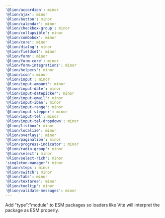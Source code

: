```yaml
---
'@lion/accordion': minor
'@lion/ajax': minor
'@lion/button': minor
'@lion/calendar': minor
'@lion/checkbox-group': minor
'@lion/collapsible': minor
'@lion/combobox': minor
'@lion/core': minor
'@lion/dialog': minor
'@lion/fieldset': minor
'@lion/form': minor
'@lion/form-core': minor
'@lion/form-integrations': minor
'@lion/helpers': minor
'@lion/icon': minor
'@lion/input': minor
'@lion/input-amount': minor
'@lion/input-date': minor
'@lion/input-datepicker': minor
'@lion/input-email': minor
'@lion/input-iban': minor
'@lion/input-range': minor
'@lion/input-stepper': minor
'@lion/input-tel': minor
'@lion/input-tel-dropdown': minor
'@lion/listbox': minor
'@lion/localize': minor
'@lion/overlays': minor
'@lion/pagination': minor
'@lion/progress-indicator': minor
'@lion/radio-group': minor
'@lion/select': minor
'@lion/select-rich': minor
'singleton-manager': minor
'@lion/steps': minor
'@lion/switch': minor
'@lion/tabs': minor
'@lion/textarea': minor
'@lion/tooltip': minor
'@lion/validate-messages': minor
---
```


Add "type":"module" to ESM packages so loaders like Vite will interpret the package as ESM properly.

